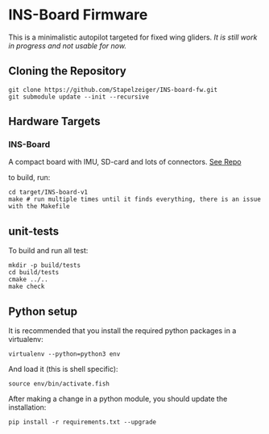 # INS-Board Firmware

This is a minimalistic autopilot targeted for fixed wing gliders.
_It is still work in progress and not usable for now._


## Cloning the Repository

```
git clone https://github.com/Stapelzeiger/INS-board-fw.git
git submodule update --init --recursive
```

## Hardware Targets

### INS-Board

A compact board with IMU, SD-card and lots of connectors. [See Repo](https://github.com/stapelzeiger/ins-board)

to build, run:

```
cd target/INS-board-v1
make # run multiple times until it finds everything, there is an issue with the Makefile
```


## unit-tests

To build and run all test:
```
mkdir -p build/tests
cd build/tests
cmake ../..
make check
```

## Python setup

It is recommended that you install the required python packages in a virtualenv:
```
virtualenv --python=python3 env
```
And load it (this is shell specific):
```
source env/bin/activate.fish
```

After making a change in a python module, you should update the installation:
```
pip install -r requirements.txt --upgrade
```
